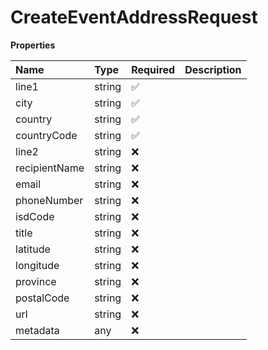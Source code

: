 # CreateEventAddressRequest

**Properties**

| Name          | Type   | Required | Description |
| :------------ | :----- | :------- | :---------- |
| line1         | string | ✅       |             |
| city          | string | ✅       |             |
| country       | string | ✅       |             |
| countryCode   | string | ✅       |             |
| line2         | string | ❌       |             |
| recipientName | string | ❌       |             |
| email         | string | ❌       |             |
| phoneNumber   | string | ❌       |             |
| isdCode       | string | ❌       |             |
| title         | string | ❌       |             |
| latitude      | string | ❌       |             |
| longitude     | string | ❌       |             |
| province      | string | ❌       |             |
| postalCode    | string | ❌       |             |
| url           | string | ❌       |             |
| metadata      | any    | ❌       |             |

<!-- This file was generated by liblab | https://liblab.com/ -->
